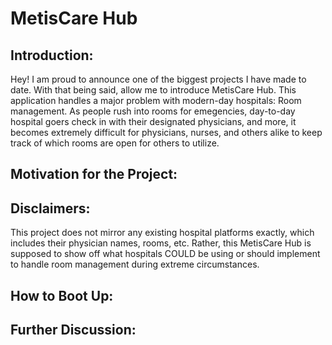 # **MetisCare Hub**

## **Introduction:**
Hey! I am proud to announce one of the biggest projects I have made to date. With that being said, allow me to introduce MetisCare Hub. This application handles a major problem with modern-day hospitals: Room management. As people rush into rooms for emegencies, day-to-day hospital goers check in with their designated physicians, and more, it becomes extremely difficult for physicians, nurses, and others alike to keep track of which rooms are open for others to utilize.

## **Motivation for the Project:**

## **Disclaimers:**
This project does not mirror any existing hospital platforms exactly, which includes their physician names, rooms, etc. Rather, this MetisCare Hub is supposed to show off what hospitals COULD be using or should implement to handle room management during extreme circumstances. 

## **How to Boot Up:**

## **Further Discussion:**
